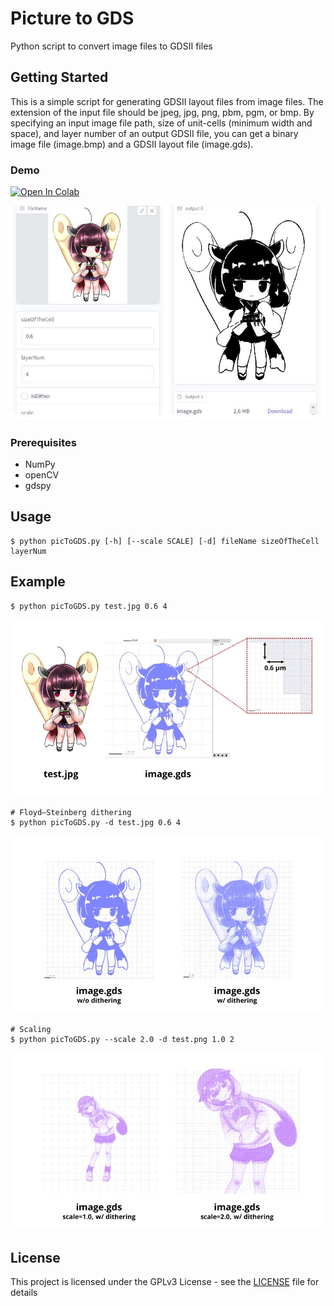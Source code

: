 # Picture to GDS
Python script to convert image files to GDSII files

## Getting Started
This is a simple script for generating GDSII layout files from image files. The extension of the input file should be jpeg, jpg, png, pbm, pgm, or bmp. By specifying an input image file path, size of unit-cells (minimum width and space), and layer number of an output GDSII file, you can get a binary image file (image.bmp) and a GDSII layout file (image.gds).

### Demo
[![Open In Colab](https://colab.research.google.com/assets/colab-badge.svg)](http://colab.research.google.com/github/ourfool/picture-to-gds/blob/master/demo.ipynb)

![demo](document/fig4.jpg "demo")

### Prerequisites
- NumPy
- openCV
- gdspy


## Usage
```
$ python picToGDS.py [-h] [--scale SCALE] [-d] fileName sizeOfTheCell layerNum
```

## Example
```
$ python picToGDS.py test.jpg 0.6 4
```
![example1](document/fig1.jpg "example1")

```
# Floyd–Steinberg dithering
$ python picToGDS.py -d test.jpg 0.6 4
```
![example2](document/fig2.jpg "example2")

```
# Scaling
$ python picToGDS.py --scale 2.0 -d test.png 1.0 2
```
![example3](document/fig3.jpg "example3")

## License
This project is licensed under the GPLv3 License - see the [LICENSE](LICENSE) file for details
